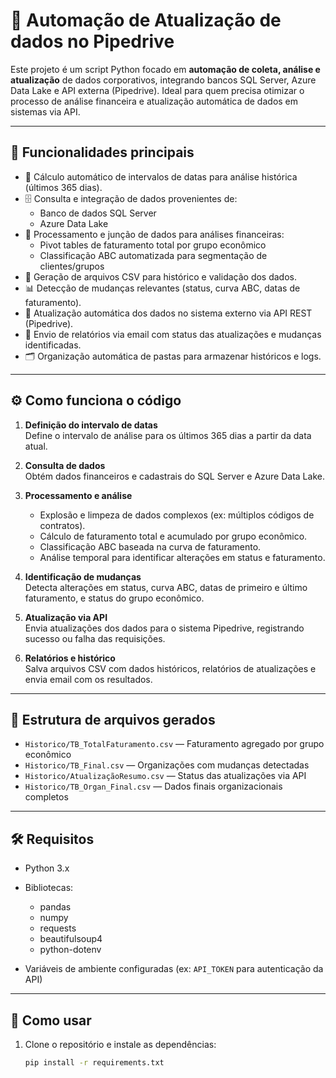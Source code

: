 # 🚀 Automação de Atualização de dados no Pipedrive

Este projeto é um script Python focado em **automação de coleta, análise e atualização** de dados corporativos, integrando bancos SQL Server, Azure Data Lake e API externa (Pipedrive). Ideal para quem precisa otimizar o processo de análise financeira e atualização automática de dados em sistemas via API.

---

## 🧩 Funcionalidades principais

- 📅 Cálculo automático de intervalos de datas para análise histórica (últimos 365 dias).
- 🗄 Consulta e integração de dados provenientes de:
  - Banco de dados SQL Server
  - Azure Data Lake
- 🔄 Processamento e junção de dados para análises financeiras:
  - Pivot tables de faturamento total por grupo econômico
  - Classificação ABC automatizada para segmentação de clientes/grupos
- 📝 Geração de arquivos CSV para histórico e validação dos dados.
- 📊 Detecção de mudanças relevantes (status, curva ABC, datas de faturamento).
- 🔗 Atualização automática dos dados no sistema externo via API REST (Pipedrive).
- 📧 Envio de relatórios via email com status das atualizações e mudanças identificadas.
- 🗂 Organização automática de pastas para armazenar históricos e logs.

---

## ⚙️ Como funciona o código

1. **Definição do intervalo de datas**  
   Define o intervalo de análise para os últimos 365 dias a partir da data atual.

2. **Consulta de dados**  
   Obtém dados financeiros e cadastrais do SQL Server e Azure Data Lake.

3. **Processamento e análise**  
   - Explosão e limpeza de dados complexos (ex: múltiplos códigos de contratos).
   - Cálculo de faturamento total e acumulado por grupo econômico.
   - Classificação ABC baseada na curva de faturamento.
   - Análise temporal para identificar alterações em status e faturamento.

4. **Identificação de mudanças**  
   Detecta alterações em status, curva ABC, datas de primeiro e último faturamento, e status do grupo econômico.

5. **Atualização via API**  
   Envia atualizações dos dados para o sistema Pipedrive, registrando sucesso ou falha das requisições.

6. **Relatórios e histórico**  
   Salva arquivos CSV com dados históricos, relatórios de atualizações e envia email com os resultados.

---

## 📂 Estrutura de arquivos gerados

- `Historico/TB_TotalFaturamento.csv` — Faturamento agregado por grupo econômico  
- `Historico/TB_Final.csv` — Organizações com mudanças detectadas  
- `Historico/AtualizaçãoResumo.csv` — Status das atualizações via API  
- `Historico/TB_Organ_Final.csv` — Dados finais organizacionais completos

---

## 🛠️ Requisitos

- Python 3.x  
- Bibliotecas:
  - pandas
  - numpy
  - requests
  - beautifulsoup4
  - python-dotenv

- Variáveis de ambiente configuradas (ex: `API_TOKEN` para autenticação da API)

---

## 🚦 Como usar

1. Clone o repositório e instale as dependências:

   ```bash
   pip install -r requirements.txt
